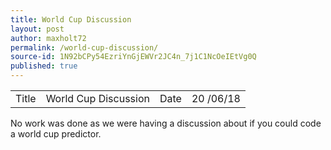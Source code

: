 ```yaml
---
title: World Cup Discussion
layout: post
author: maxholt72
permalink: /world-cup-discussion/
source-id: 1N92bCPy54EzriYnGjEWVr2JC4n_7j1C1NcOeIEtVg0Q
published: true
---
```

<table>
  <tr>
    <td>Title</td>
    <td>World Cup Discussion</td>
    <td>Date</td>
    <td>20 /06/18</td>
  </tr>
</table>


No work was done as we were having a discussion about if you could code a world cup predictor.

